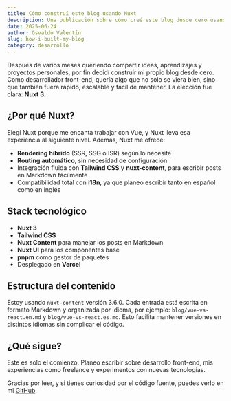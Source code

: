 ```yaml
---
title: Cómo construí este blog usando Nuxt
description: Una publicación sobre cómo creé este blog desde cero usando Nuxt 3, Tailwind CSS y Nuxt Content.
date: 2025-06-24
author: Osvaldo Valentín
slug: how-i-built-my-blog
category: desarrollo
---
```


Después de varios meses queriendo compartir ideas, aprendizajes y proyectos personales, por fin decidí construir mi propio blog desde cero. Como desarrollador front-end, quería algo que no solo se viera bien, sino que también fuera rápido, escalable y fácil de mantener. La elección fue clara: **Nuxt 3**.

## ¿Por qué Nuxt?

Elegí Nuxt porque me encanta trabajar con Vue, y Nuxt lleva esa experiencia al siguiente nivel. Además, Nuxt me ofrece:

- **Rendering híbrido** (SSR, SSG o ISR) según lo necesite
- **Routing automático**, sin necesidad de configuración
- Integración fluida con **Tailwind CSS** y **nuxt-content**, para escribir posts en Markdown fácilmente
- Compatibilidad total con **i18n**, ya que planeo escribir tanto en español como en inglés

## Stack tecnológico

- **Nuxt 3**  
- **Tailwind CSS**  
- **Nuxt Content** para manejar los posts en Markdown  
- **Nuxt UI** para los componentes base  
- **pnpm** como gestor de paquetes  
- Desplegado en **Vercel**

## Estructura del contenido

Estoy usando `nuxt-content` versión 3.6.0. Cada entrada está escrita en formato Markdown y organizada por idioma, por ejemplo: `blog/vue-vs-react.en.md` y `blog/vue-vs-react.es.md`. Esto facilita mantener versiones en distintos idiomas sin complicar el código.

## ¿Qué sigue?

Este es solo el comienzo. Planeo escribir sobre desarrollo front-end, mis experiencias como freelance y experimentos con nuevas tecnologías.

Gracias por leer, y si tienes curiosidad por el código fuente, puedes verlo en mi [GitHub](https://github.com/ValentinOsvaldo).
